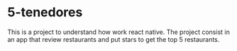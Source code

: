 # 5-tenedores
This is a project to understand how work react native. The project consist in an app that review restaurants and put stars to get the top 5 restaurants.
